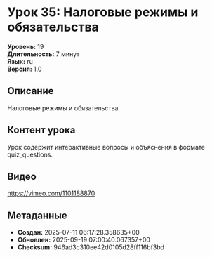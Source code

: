 # Урок 35: Налоговые режимы и обязательства

**Уровень:** 19  
**Длительность:** 7 минут  
**Язык:** ru  
**Версия:** 1.0  

## Описание
Налоговые режимы и обязательства

## Контент урока
Урок содержит интерактивные вопросы и объяснения в формате quiz_questions.

## Видео
https://vimeo.com/1101188870

## Метаданные
- **Создан:** 2025-07-11 06:17:28.358635+00
- **Обновлен:** 2025-09-19 07:00:40.067357+00
- **Checksum:** 946ad3c310ee42d0105d28ff116bf3bd
